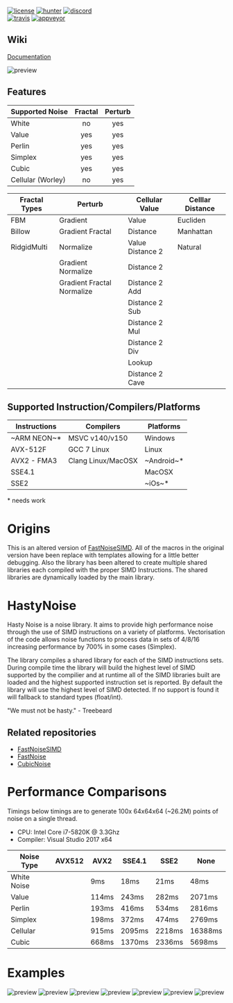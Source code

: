 
[![license](https://img.shields.io/github/license/mashape/apistatus.svg?style=flat-square "License")](https://github.com/caseymcc/HastyNoise/blob/master/LICENSE)
[![hunter](https://img.shields.io/badge/hunter-HastyNoise-blue.svg)](https://docs.hunter.sh/en/latest/packages/pkg/HastyNoise.html#pkg-hastynoise)
[![discord](https://img.shields.io/discord/495955797872869376.svg?logo=discord "Discord")](https://discord.gg/BfceAsX)\
[![travis](https://img.shields.io/travis/caseymcc/HastyNoise/master.svg?logo=travis&style=flat-square&label=Linux%20OSX "Travis CI")](https://travis-ci.org/caseymcc/HastyNoise)
[![appveyor](https://img.shields.io/appveyor/ci/caseymcc/HastyNoise/master.svg?logo=appveyor&style=flat-square&label=Windows "AppVeyor CI")](https://ci.appveyor.com/project/caseymcc/hastynoise)

## Wiki
[Documentation](https://github.com/caseymcc/HastyNoise/wiki)

![preview](https://github.com/caseymcc/HastyNoise/raw/master/examples/preview_perlinfractal.png)

## Features

| Supported Noise   | Fractal | Perturb |
|-------------------|:-------:|:-------:|
| White             | no      | yes     |
| Value             | yes     | yes     |
| Perlin            | yes     | yes     |
| Simplex           | yes     | yes     |
| Cubic             | yes     | yes     |
| Cellular (Worley) | no      | yes     |

| Fractal Types | Perturb                    | Cellular Value   | Celllar Distance |
|---------------|----------------------------|------------------|------------------|
| FBM           | Gradient                   | Value            | Eucliden         |
| Billow        | Gradient Fractal           | Distance         | Manhattan        |
| RidgidMulti   | Normalize                  | Value Distance 2 | Natural          |
|               | Gradient Normalize         | Distance 2       |                  |
|               | Gradient Fractal Normalize | Distance 2 Add   |                  |
|               |                            | Distance 2 Sub   |                  |
|               |                            | Distance 2 Mul   |                  |
|               |                            | Distance 2 Div   |                  |
|               |                            | Lookup           |                  |
|               |                            | Distance 2 Cave  |                  |

## Supported Instruction/Compilers/Platforms
| Instructions | Compilers          | Platforms  |
|--------------|--------------------|------------|
|~ARM NEON~*   | MSVC v140/v150     | Windows    |
| AVX-512F     | GCC 7 Linux        | Linux      |
| AVX2 - FMA3  | Clang Linux/MacOSX | ~Android~* |
| SSE4.1       |                    | MacOSX     |
| SSE2         |                    | ~iOs~*     |

\* needs work

# Origins
This is an altered version of [FastNoiseSIMD](https://github.com/Auburns/FastNoiseSIMD). All of the macros in the original version have been replace with templates allowing for a little better debugging. Also the library has been altered to create multiple shared libraries each compiled with the proper SIMD Instructions. The shared libraries are dynamically loaded by the main library.

# HastyNoise
Hasty Noise is a noise library. It aims to provide high performance noise through the use of SIMD instructions on a variety of platforms. Vectorisation of the code allows noise functions to process data in sets of 4/8/16 increasing performance by 700% in some cases (Simplex).

The library compiles a shared library for each of the SIMD instructions sets. During compile time the library will build the highest level of SIMD supported by the compilier and at runtime all of the SIMD libraries built are loaded and the highest supported instruction set is reported. By default the library will use the highest level of SIMD detected. If no support is found it will fallback to standard types (float/int).

"We must not be hasty." - Treebeard

## Related repositories

- [FastNoiseSIMD](https://github.com/Auburns/FastNoiseSIMD)
- [FastNoise](https://github.com/Auburns/FastNoise)
- [CubicNoise](https://github.com/jobtalle/CubicNoise)

# Performance Comparisons
Timings below timings are to generate 100x 64x64x64 (~26.2M) points of noise on a single thread.

- CPU: Intel Core i7-5820K @ 3.3Ghz
- Compiler: Visual Studio 2017 x64

|  Noise Type | AVX512 |  AVX2  | SSE4.1 |  SSE2  |    None   |
|-------------|--------|--------|--------|--------|-----------|
| White Noise |        |    9ms |   18ms |   21ms |      48ms |
| Value       |        |  114ms |  243ms |  282ms |    2071ms |
| Perlin      |        |  193ms |  416ms |  534ms |    2816ms |
| Simplex     |        |  198ms |  372ms |  474ms |    2769ms |
| Cellular    |        |  915ms | 2095ms | 2218ms |   16388ms |
| Cubic       |        |  668ms | 1370ms | 2336ms |    5698ms |

# Examples
![preview](https://github.com/caseymcc/HastyNoise/raw/master/examples/preview_simplexfractal.png)
![preview](https://github.com/caseymcc/HastyNoise/raw/master/examples/preview_simplexfractal_billow.png)
![preview](https://github.com/caseymcc/HastyNoise/raw/master/examples/preview_cellularvalue.png)
![preview](https://github.com/caseymcc/HastyNoise/raw/master/examples/preview_cellulardistance2add.png)
![preview](https://github.com/caseymcc/HastyNoise/raw/master/examples/preview_cellulardistance2div_inv.png)
![preview](https://github.com/caseymcc/HastyNoise/raw/master/examples/preview_value.png)
![preview](https://github.com/caseymcc/HastyNoise/raw/master/examples/preview_whitenoise.png)
